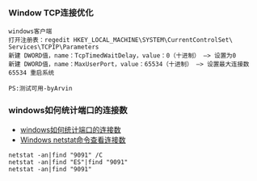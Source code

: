 ### Window TCP连接优化
```
windows客户端
打开注册表：regedit HKEY_LOCAL_MACHINE\SYSTEM\CurrentControlSet\ Services\TCPIP\Parameters
新建 DWORD值，name：TcpTimedWaitDelay，value：0（十进制） –> 设置为0
新建 DWORD值，name：MaxUserPort，value：65534（十进制） –> 设置最大连接数65534 重启系统

PS:测试可用-byArvin
```

### windows如何统计端口的连接数
- [windows如何统计端口的连接数](https://www.cnblogs.com/XYDsoft/p/10099110.html)
- [Windows netstat命令查看连接数](https://blog.csdn.net/dodod2012/article/details/84029843)
```
netstat -an|find "9091" /C
netstat -an|find "ES"|find "9091" 
netstat -an|find "9091" 
```